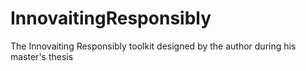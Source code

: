 # InnovaitingResponsibly
The Innovaiting Responsibly toolkit designed by the author during his master's thesis

